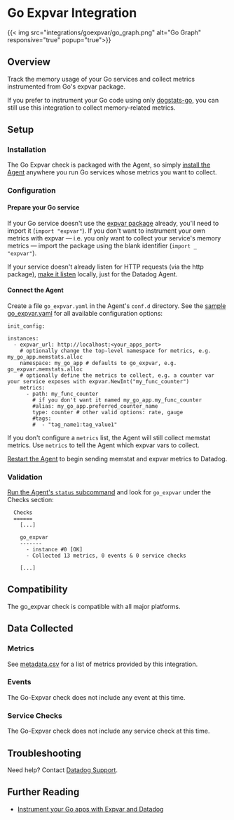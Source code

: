# Go Expvar Integration
{{< img src="integrations/goexpvar/go_graph.png" alt="Go Graph" responsive="true" popup="true">}}
## Overview

Track the memory usage of your Go services and collect metrics instrumented from Go's expvar package.

If you prefer to instrument your Go code using only [dogstats-go](https://github.com/DataDog/datadog-go), you can still use this integration to collect memory-related metrics.

## Setup
### Installation

The Go Expvar check is packaged with the Agent, so simply [install the Agent](https://app.datadoghq.com/account/settings#agent) anywhere you run Go services whose metrics you want to collect.

### Configuration

#### Prepare your Go service

If your Go service doesn't use the [expvar package](https://golang.org/pkg/expvar/) already, you'll need to import it (`import "expvar"`). If you don't want to instrument your own metrics with expvar — i.e. you only want to collect your service's memory metrics — import the package using the blank identifier (`import _ "expvar"`).

If your service doesn't already listen for HTTP requests (via the http package), [make it listen](https://golang.org/pkg/net/http/#ListenAndServe) locally, just for the Datadog Agent.

#### Connect the Agent

Create a file `go_expvar.yaml` in the Agent's `conf.d` directory. See the [sample go_expvar.yaml](https://github.com/DataDog/integrations-core/blob/master/go_expvar/conf.yaml.example) for all available configuration options:

```
init_config:

instances:
  - expvar_url: http://localhost:<your_apps_port>
    # optionally change the top-level namespace for metrics, e.g. my_go_app.memstats.alloc
    namespace: my_go_app # defaults to go_expvar, e.g. go_expvar.memstats.alloc
    # optionally define the metrics to collect, e.g. a counter var your service exposes with expvar.NewInt("my_func_counter")
    metrics:
      - path: my_func_counter
        # if you don't want it named my_go_app.my_func_counter
        #alias: my_go_app.preferred_counter_name
        type: counter # other valid options: rate, gauge
        #tags:
        #  - "tag_name1:tag_value1"
```

If you don't configure a `metrics` list, the Agent will still collect memstat metrics. Use `metrics` to tell the Agent which expvar vars to collect.

[Restart the Agent](https://docs.datadoghq.com/agent/faq/start-stop-restart-the-datadog-agent) to begin sending memstat and expvar metrics to Datadog.

### Validation

[Run the Agent's `status` subcommand](https://docs.datadoghq.com/agent/faq/agent-status-and-information/) and look for `go_expvar` under the Checks section:

```
  Checks
  ======
    [...]

    go_expvar
    -------
      - instance #0 [OK]
      - Collected 13 metrics, 0 events & 0 service checks

    [...]
```

## Compatibility

The go_expvar check is compatible with all major platforms.

## Data Collected
### Metrics

See [metadata.csv](https://github.com/DataDog/integrations-core/blob/master/go_expvar/metadata.csv) for a list of metrics provided by this integration.

### Events
The Go-Expvar check does not include any event at this time.

### Service Checks
The Go-Expvar check does not include any service check at this time.

## Troubleshooting
Need help? Contact [Datadog Support](http://docs.datadoghq.com/help/).

## Further Reading

* [Instrument your Go apps with Expvar and Datadog](https://www.datadoghq.com/blog/instrument-go-apps-expvar-datadog/)

